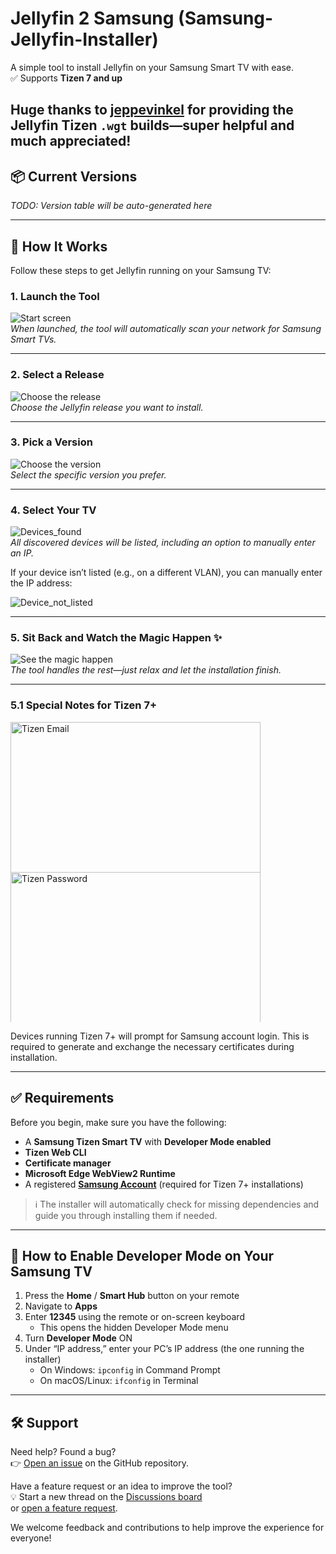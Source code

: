 # Jellyfin 2 Samsung (Samsung-Jellyfin-Installer)

A simple tool to install Jellyfin on your Samsung Smart TV with ease.  
✅ Supports **Tizen 7 and up**

Huge thanks to [jeppevinkel](https://github.com/jeppevinkel/jellyfin-tizen-builds) for providing the Jellyfin Tizen `.wgt` builds—super helpful and much appreciated!
---

## 📦 Current Versions

<!-- versions:start -->
_TODO: Version table will be auto-generated here_
<!-- versions:end -->

---

## 🚀 How It Works

Follow these steps to get Jellyfin running on your Samsung TV:

### 1. Launch the Tool

![Start screen](https://github.com/user-attachments/assets/2970399f-f2f6-45d5-9901-c400b7b75e19)  
_When launched, the tool will automatically scan your network for Samsung Smart TVs._

---

### 2. Select a Release

![Choose the release](https://github.com/user-attachments/assets/4b080475-bccf-4ae9-9090-c78e0aeefd7b)  
_Choose the Jellyfin release you want to install._

---

### 3. Pick a Version

![Choose the version](https://github.com/user-attachments/assets/a3f64737-4d7d-4759-8a8a-9cc5023c4934)  
_Select the specific version you prefer._

---

### 4. Select Your TV

![Devices_found](https://github.com/user-attachments/assets/d9aba234-c73a-480e-842d-2a7998c3ce6c)  
_All discovered devices will be listed, including an option to manually enter an IP._

If your device isn’t listed (e.g., on a different VLAN), you can manually enter the IP address:

![Device_not_listed](https://github.com/user-attachments/assets/d9272aad-562a-4485-b52f-885652cd720b)  

---

### 5. Sit Back and Watch the Magic Happen ✨

![See the magic happen](https://github.com/user-attachments/assets/351f59f2-34ec-4974-a87c-ab11c9f9a902)  
_The tool handles the rest—just relax and let the installation finish._

---

### 5.1 Special Notes for Tizen 7+

<img src="https://github.com/user-attachments/assets/b32a5873-a9d5-4f1e-9266-69f33961917f" alt="Tizen Email" style="width:400px; max-height:240px;">
<img src="https://github.com/user-attachments/assets/9ad45a0a-f091-4eb6-94e8-eb0f381816d2" alt="Tizen Password" style="width:400px; max-height:240px;">

Devices running Tizen 7+ will prompt for Samsung account login. This is required to generate and exchange the necessary certificates during installation.

---

## ✅ Requirements

Before you begin, make sure you have the following:

- A **Samsung Tizen Smart TV** with **Developer Mode enabled**
- **Tizen Web CLI**
- **Certificate manager**
- **Microsoft Edge WebView2 Runtime**
- A registered **[Samsung Account](https://account.samsung.com/iam/signup)** (required for Tizen 7+ installations)

> ℹ️ The installer will automatically check for missing dependencies and guide you through installing them if needed.

---

## 🧭 How to Enable Developer Mode on Your Samsung TV

1. Press the **Home** / **Smart Hub** button on your remote  
2. Navigate to **Apps**  
3. Enter **12345** using the remote or on-screen keyboard  
   - This opens the hidden Developer Mode menu  
4. Turn **Developer Mode** ON  
5. Under “IP address,” enter your PC’s IP address (the one running the installer)  
   - On Windows: `ipconfig` in Command Prompt  
   - On macOS/Linux: `ifconfig` in Terminal

---

## 🛠️ Support

Need help? Found a bug?  
👉 [Open an issue](https://github.com/PatrickSt1991/Samsung-Jellyfin-Installer/issues) on the GitHub repository.

Have a feature request or an idea to improve the tool?  
💡 Start a new thread on the [Discussions board](https://github.com/PatrickSt1991/Samsung-Jellyfin-Installer/discussions)  
or [open a feature request](https://github.com/PatrickSt1991/Samsung-Jellyfin-Installer/issues).

We welcome feedback and contributions to help improve the experience for everyone!
